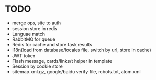 # TODO

- merge ops, site to auth
- session store in redis
- Languae match
- RabbitMQ for queue
- Redis for cache and store task results
- I18n(load from database/locales file, switch by url, store in cache)
- JWT token
- Flash message, cards/links/t helper in template
- Session by cookie store
- sitemap.xml.gz, google/baidu verify file, robots.txt, atom.xml
